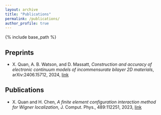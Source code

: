 ```yaml
---
layout: archive
title: "Publications"
permalink: /publications/
author_profile: true
---
```


{% include base_path %}

## Preprints
* X. Quan, A. B. Watson, and D. Massatt, *Construction and accuracy of electronic continuum models of incommensurate bilayer 2D materials*, arXiv:2406.15712, 2024, [link](https://arxiv.org/abs/2406.15712)

## Publications
* X. Quan and H. Chen, *A finite element configuration interaction method for Wigner localization*, J. Comput. Phys., 489:112251, 2023, [link](https://www.sciencedirect.com/science/article/abs/pii/S0021999123003467)